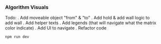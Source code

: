 ### Algorithm Visuals

Todo:
. Add moveable object "from" & "to"
. Add hold & add wall logic to add wall
. Add helper texts
. Add legends (that will navigate what the matrix color indicate)
. Add UI to navigate
. Refactor code

```
npm run dev
```
